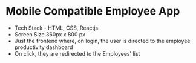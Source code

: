 # Mobile Compatible Employee App 
- Tech Stack - HTML, CSS, Reactjs
- Screen Size 360px x 800 px
- Just the frontend where, on login, the user is directed to the employee productivity dashboard
- On click, they are redirected to the Employees' list
